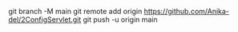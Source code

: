 git branch -M main
git remote add origin https://github.com/Anika-del/2ConfigServlet.git
git push -u origin main
